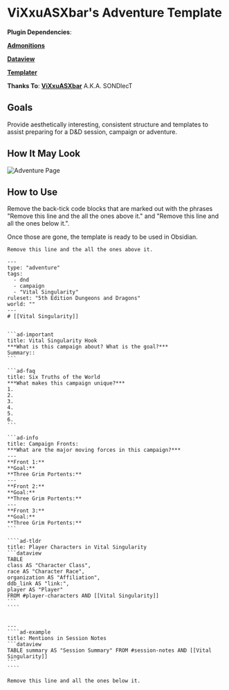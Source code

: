 # ViXxuASXbar's Adventure Template

__Plugin Dependencies__:

[__Admonitions__](https://github.com/valentine195/obsidian-admonition)

[__Dataview__](https://github.com/blacksmithgu/obsidian-dataview)

[__Templater__](https://github.com/SilentVoid13/Templater)

__Thanks To__: [__ViXxuASXbar__](https://github.com/SONDLecT/obsidian-dm-templates) A.K.A. SONDlecT

## Goals

Provide aesthetically interesting, consistent structure and templates to assist preparing for a D&D session, campaign or adventure.

## How It May Look

![Adventure Page](_attachments/SONDLecT_Adventure.png)

## How to Use

Remove the back-tick code blocks that are marked out with the phrases "Remove this line and the all the ones above it." and "Remove this line and all the ones below it.".

Once those are gone, the template is ready to be used in Obsidian.

`````
Remove this line and the all the ones above it.

---
type: "adventure"
tags:
  - dnd
  - campaign
  - "Vital Singularity"
ruleset: "5th Edition Dungeons and Dragons"
world: ""
---
# [[Vital Singularity]]


```ad-important
title: Vital Singularity Hook
***What is this campaign about? What is the goal?***
Summary:: 
```

```ad-faq
title: Six Truths of the World
***What makes this campaign unique?***
1.
2.
3.
4.
5.
6.
```

```ad-info
title: Campaign Fronts:
***What are the major moving forces in this campaign?***
---
**Front 1:**
**Goal:**
**Three Grim Portents:**
---
**Front 2:**
**Goal:**
**Three Grim Portents:**
---
**Front 3:**
**Goal:**
**Three Grim Portents:**
```

````ad-tldr
title: Player Characters in Vital Singularity
```dataview
TABLE
class AS "Character Class",
race AS "Character Race",
organization AS "Affiliation",
ddb_link AS "link:",
player AS "Player"
FROM #player-characters AND [[Vital Singularity]]
```
````


---
````ad-example
title: Mentions in Session Notes
```dataview
TABLE summary AS "Session Summary" FROM #session-notes AND [[Vital Singularity]]
```
````

Remove this line and all the ones below it.
`````
